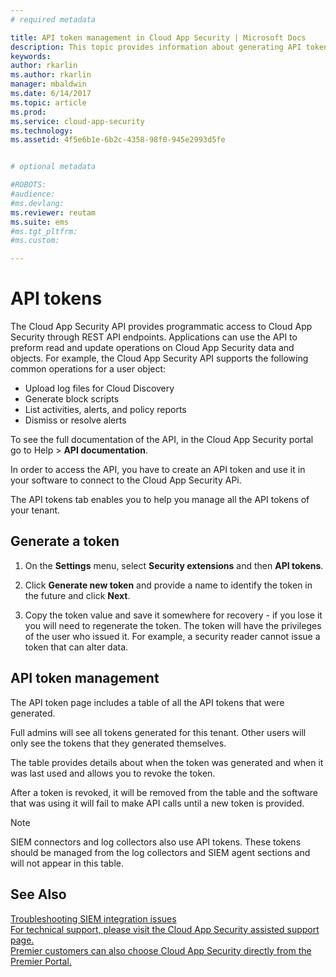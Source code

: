 ```yaml
---
# required metadata

title: API token management in Cloud App Security | Microsoft Docs
description: This topic provides information about generating API tokens for Cloud App Security.
keywords:
author: rkarlin
ms.author: rkarlin
manager: mbaldwin
ms.date: 6/14/2017
ms.topic: article
ms.prod:
ms.service: cloud-app-security
ms.technology:
ms.assetid: 4f5e6b1e-6b2c-4358-98f0-945e2993d5fe


# optional metadata

#ROBOTS:
#audience:
#ms.devlang:
ms.reviewer: reutam
ms.suite: ems
#ms.tgt_pltfrm:
#ms.custom:

---
```


# API tokens
    
The Cloud App Security API provides programmatic access to Cloud App Security through REST API endpoints. Applications can use the API to preform read and update operations on Cloud App Security data and objects. For example, the Cloud App Security API supports the following common operations for a user object:

- Upload log files for Cloud Discovery
- Generate block scripts
- List activities, alerts, and policy reports
- Dismiss or resolve alerts

To see the full documentation of the API, in the Cloud App Security portal go to Help > **API documentation**.

In order to access the API, you have to create an API token and use it in your software to connect to the Cloud App Security APi.

The API tokens tab enables you to help you manage all the API tokens of your tenant. 


## Generate a token

1. On the **Settings** menu, select **Security extensions** and then **API tokens**.

2. Click **Generate new token** and provide a name to identify the token in the future and click **Next**.

3. Copy the token value and save it somewhere for recovery - if you lose it you will need to regenerate the token. The token will have the privileges of the user who issued it. For example, a security reader cannot issue a token that can alter data.


## API token management

The API token page includes a table of all the API tokens that were generated.

Full admins will see all tokens generated for this tenant. Other users will only see the tokens that they generated themselves.

The table provides details about when the token was generated and when it was last used and allows you to revoke the token. 

After a token is revoked, it will be removed from the table and the software that was using it will fail to make API calls until a new token is provided. 

> [!NOTE]
> SIEM connectors and log collectors also use API tokens. These tokens should be managed from the log collectors and SIEM agent sections and will not appear in this table. 

## See Also  
[Troubleshooting SIEM integration issues](troubleshooting-siem.md)   
[For technical support, please visit the Cloud App Security assisted support page.](http://support.microsoft.com/oas/default.aspx?prid=16031)   
[Premier customers can also choose Cloud App Security directly from the Premier Portal.](https://premier.microsoft.com/)  
  
  